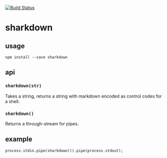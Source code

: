 [![Build Status](https://secure.travis-ci.org/tmcw/sharkdown.png?branch=master)](http://travis-ci.org/tmcw/sharkdown)

# sharkdown

## usage

    npm install --save sharkdown

## api

### `sharkdown(str)`

Takes a string, returns a string with markdown encoded as control codes for a
shell.

### `sharkdown()`

Returns a through-stream for pipes.

## example

    process.stdin.pipe(sharkdown()).pipe(process.stdout);
